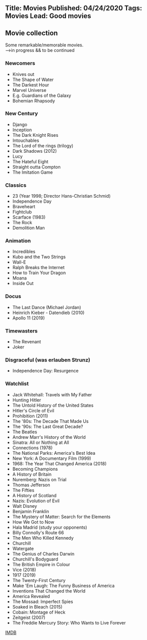 Title: Movies
Published: 04/24/2020
Tags: Movies
Lead: Good movies
---

## Movie collection

Some remarkable/memorable movies.  
-->in progress && to be continued

### Newcomers

* Knives out
* The Shape of Water
* The Darkest Hour
* Marvel Universe
* E.g. Guardians of the Galaxy
* Bohemian Rhapsody



### New Century

* Django
* Inception
* The Dark Knight Rises
* Intouchables
* The Lord of the rings (trilogy)
* Dark Shadows (2012)
* Lucy
* The Hateful Eight
* Straight outta Compton
* The Imitation Game



### Classics

* 23 (Year 1998; Director Hans-Christian Schmid)
* Independence Day
* Braveheart
* Fightclub
* Scarface (1983)
* The Rock
* Demolition Man

### Animation

* Incredibles
* Kubo and the Two Strings
* Wall-E
* Ralph Breaks the Internet
* How to Train Your Dragon
* Moana
* Inside Out





### Docus

* The Last Dance (Michael Jordan)
* Heinrich Kieber - Datendieb (2010)
* Apollo 11 (2019)

### Timewasters

* The Revenant
* Joker

### Disgraceful (was erlauben Strunz)

* Independence Day: Resurgence


### Watchlist
* Jack Whitehall: Travels with My Father
* Hunting Hitler
* The Untold History of the United States
* Hitler's Circle of Evil
* Prohibition (2011)
* The '80s: The Decade That Made Us
* The '90s: The Last Great Decade?
* The Beatles
* Andrew Marr's History of the World
* Sinatra: All or Nothing at All
* Connections (1978)
* The National Parks: America's Best Idea
* New York: A Documentary Film (1999)
* 1968: The Year That Changed America (2018)
* Becoming Champions
* A History of Britain
* Nuremberg: Nazis on Trial
* Thomas Jefferson
* The Fifties
* A History of Scotland
* Nazis: Evolution of Evil
* Walt Disney
* Benjamin Franklin
* The Mystery of Matter: Search for the Elements
* How We Got to Now
* Hala Madrid (study your opponents)
* Billy Connolly's Route 66
* The Men Who Killed Kennedy
* Churchill
* Watergate
* The Genius of Charles Darwin
* Churchill's Bodyguard
* The British Empire in Colour
* Vice (2018)
* 1917 (2019)
* The Twenty-First Century
* Make 'Em Laugh: The Funny Business of America
* Inventions That Changed the World
* America Revealed
* The Mossad: Imperfect Spies
* Soaked in Bleach (2015)
* Cobain: Montage of Heck
* Zeitgeist (2007)
* The Freddie Mercury Story: Who Wants to Live Forever

[IMDB](https://www.imdb.com/list/ls046696167/?sort=list_order,asc&st_dt=&mode=detail&page=2)



